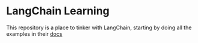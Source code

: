 # LangChain Learning

This repository is a place to tinker with LangChain, starting by doing all the examples in their [docs](https://python.langchain.com/en/latest/getting_started/getting_started.html)
